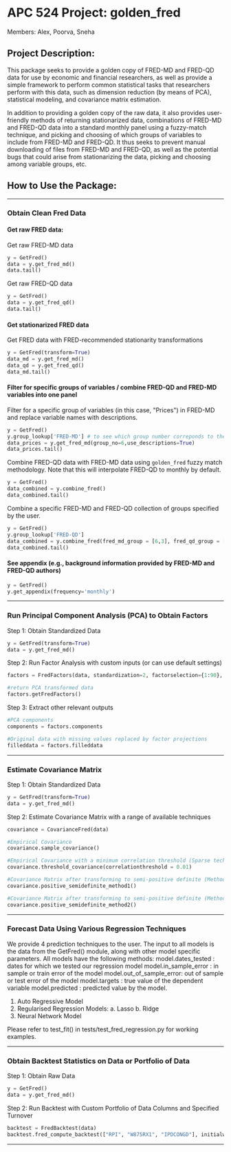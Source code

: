 # APC 524 Project: golden_fred
Members: Alex, Poorva, Sneha

## Project Description:

This package seeks to provide a golden copy of FRED-MD and FRED-QD data for use by economic and financial researchers, as well as provide a simple framework to perform common statistical tasks that researchers perform with this data, such as dimension reduction (by means of PCA), statistical modeling, and covariance matrix estimation.

In addition to providing a golden copy of the raw data, it also provides user-friendly methods of returning stationarized data, combinations of FRED-MD and FRED-QD data into a standard monthly panel using a fuzzy-match technique, and picking and choosing of which groups of variables to include from FRED-MD and FRED-QD. It thus seeks to prevent manual downloading of files from FRED-MD and FRED-QD, as well as the potential bugs that could arise from stationarizing the data, picking and choosing among variable groups, etc.

## How to Use the Package:

----------------------------------------------------------------------------------------------------------------------------------------------------------
### Obtain Clean Fred Data

#### Get raw FRED data:
Get raw FRED-MD data
```python
y = GetFred()
data = y.get_fred_md()
data.tail()
```

Get raw FRED-QD data
```python
y = GetFred()
data = y.get_fred_qd()
data.tail()
```

#### Get stationarized FRED data
Get FRED data with FRED-recommended stationarity transformations
```python
y = GetFred(transform=True)
data_md = y.get_fred_md()
data_qd = y.get_fred_qd()
data_md.tail()
```

#### Filter for specific groups of variables / combine FRED-QD and FRED-MD variables into one panel
Filter for a specific group of variables (in this case, "Prices") in FRED-MD and replace variable names with descriptions.
```python
y = GetFred()
y.group_lookup['FRED-MD'] # to see which group number correponds to the price group
data_prices = y.get_fred_md(group_no=6,use_descriptions=True)
data_prices.tail()
```

Combine FRED-QD data with FRED-MD data using ``golden_fred`` fuzzy match methodology. Note that this will interpolate FRED-QD to monthly by default.

```python
y = GetFred()
data_combined = y.combine_fred()
data_combined.tail()
```

Combine a specific FRED-MD and FRED-QD collection of groups specified by the user.
```python
y = GetFred()
y.group_lookup['FRED-QD']
data_combined = y.combine_fred(fred_md_group = [6,3], fred_qd_group = [2])
data_combined.tail()
```

#### See appendix (e.g., background information provided by FRED-MD and FRED-QD authors)
```python
y = GetFred()
y.get_appendix(frequency='monthly')
```

----------------------------------------------------------------------------------------------------------------------------------------------------------
### Run Principal Component Analysis (PCA) to Obtain Factors

Step 1: Obtain Standardized Data
```python
y = GetFred(transform=True)
data = y.get_fred_md()
```

Step 2: Run Factor Analysis with custom inputs (or can use default settings)
```python
factors = FredFactors(data, standardization=2, factorselection={1:90}, removeoutliers=True, handle_missing=1)

#return PCA transformed data
factors.getFredFactors()
```

Step 3: Extract other relevant outputs
```python
#PCA components
components = factors.components

#Original data with missing values replaced by factor projections
filleddata = factors.filleddata
```
----------------------------------------------------------------------------------------------------------------------------------------------------------
### Estimate Covariance Matrix
Step 1: Obtain Standardized Data
```python
y = GetFred(transform=True)
data = y.get_fred_md()
```

Step 2: Estimate Covariance Matrix with a range of available techniques
```python
covariance = CovarianceFred(data)

#Empirical Covariance
covariance.sample_covariance()

#Empirical Covariance with a minimum correlation threshold (Sparse technique)
covariance.threshold_covariance(correlationthreshold = 0.01)

#Covariance Matrix after transforming to semi-positive definite (Method 1)
covariance.positive_semidefinite_method1()

#Covariance Matrix after transforming to semi-positive definite (Method 2)
covariance.positive_semidefinite_method2()
```
----------------------------------------------------------------------------------------------------------------------------------------------------------
### Forecast Data Using Various Regression Techniques
We provide 4 prediction techniques to the user.
The input to all models is the data from the GetFred() module, along with other model specific parameters.
All models have the following methods:
model.dates_tested : dates for which we tested our regression model
model.in_sample_error : in sample or train error of the model
model.out_of_sample_error: out of sample or test error of the model
model.targets : true value of the dependent variable
model.predicted : predicted value by the model.
1. Auto Regressive Model
2. Regularised Regression Models:
a. Lasso
b. Ridge
3. Neural Network Model

Please refer to test_fit() in tests/test_fred_regression.py for working examples.

----------------------------------------------------------------------------------------------------------------------------------------------------------
### Obtain Backtest Statistics on Data or Portfolio of Data
Step 1: Obtain Raw Data
```python
y = GetFred()
data = y.get_fred_md()
```

Step 2: Run Backtest with Custom Portfolio of Data Columns and Specified Turnover

```python
backtest = FredBacktest(data)
backtest.fred_compute_backtest(["RPI", "W875RX1", "IPDCONGD"], initialweights = [0.2, 0.5, 0.3], Tcosts = [0 ,0 ,0])
```
----------------------------------------------------------------------------------------------------------------------------------------------------------
